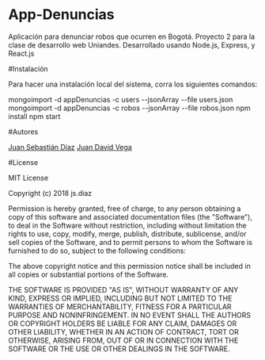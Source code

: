 # App-Denuncias
Aplicación para denunciar robos que ocurren en Bogotá.
Proyecto 2 para la clase de desarrollo web Uniandes.
Desarrollado usando Node.js, Express, y React.js

#Instalación

Para hacer una instalación local del sistema, corra los siguientes comandos:
<!--Falta el importar la base de datos-->
mongoimport -d appDenuncias -c users --jsonArray --file users.json
mongoimport -d appDenuncias -c robos --jsonArray --file robos.json
npm install
npm start

#Autores

[Juan Sebastián Díaz](https://js-diaz.github.io/)
[Juan David Vega](https://jd-vega11.github.io/)

#License

MIT License

Copyright (c) 2018 js.diaz

Permission is hereby granted, free of charge, to any person obtaining a copy
of this software and associated documentation files (the "Software"), to deal
in the Software without restriction, including without limitation the rights
to use, copy, modify, merge, publish, distribute, sublicense, and/or sell
copies of the Software, and to permit persons to whom the Software is
furnished to do so, subject to the following conditions:

The above copyright notice and this permission notice shall be included in all
copies or substantial portions of the Software.

THE SOFTWARE IS PROVIDED "AS IS", WITHOUT WARRANTY OF ANY KIND, EXPRESS OR
IMPLIED, INCLUDING BUT NOT LIMITED TO THE WARRANTIES OF MERCHANTABILITY,
FITNESS FOR A PARTICULAR PURPOSE AND NONINFRINGEMENT. IN NO EVENT SHALL THE
AUTHORS OR COPYRIGHT HOLDERS BE LIABLE FOR ANY CLAIM, DAMAGES OR OTHER
LIABILITY, WHETHER IN AN ACTION OF CONTRACT, TORT OR OTHERWISE, ARISING FROM,
OUT OF OR IN CONNECTION WITH THE SOFTWARE OR THE USE OR OTHER DEALINGS IN THE
SOFTWARE.
